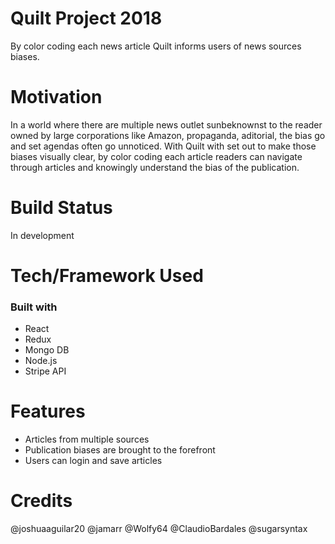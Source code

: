 # Quilt Project 2018

 By color coding each news article Quilt informs users of news sources biases. 

# Motivation

In a world where there are multiple news outlet sunbeknownst to the reader owned by large corporations like Amazon, propaganda, aditorial, the bias 
go and set agendas often go unnoticed. With Quilt with set out to make those biases visually clear, by color coding each article readers can navigate through articles and knowingly understand the bias of the publication. 

# Build Status

In development

# Tech/Framework Used
 
### Built with

* React
* Redux
* Mongo DB
* Node.js
* Stripe API 

# Features 

* Articles from multiple sources
* Publication biases are brought to the forefront
* Users can login and save articles

# Credits

@joshuaaguilar20
@jamarr
@Wolfy64
@ClaudioBardales
@sugarsyntax

